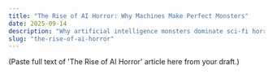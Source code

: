 ```yaml
---
title: "The Rise of AI Horror: Why Machines Make Perfect Monsters"
date: 2025-09-14
description: "Why artificial intelligence monsters dominate sci-fi horror, glitchcore, and algorithmic fear."
slug: "the-rise-of-ai-horror"
---
```


(Paste full text of 'The Rise of AI Horror' article here from your draft.)
